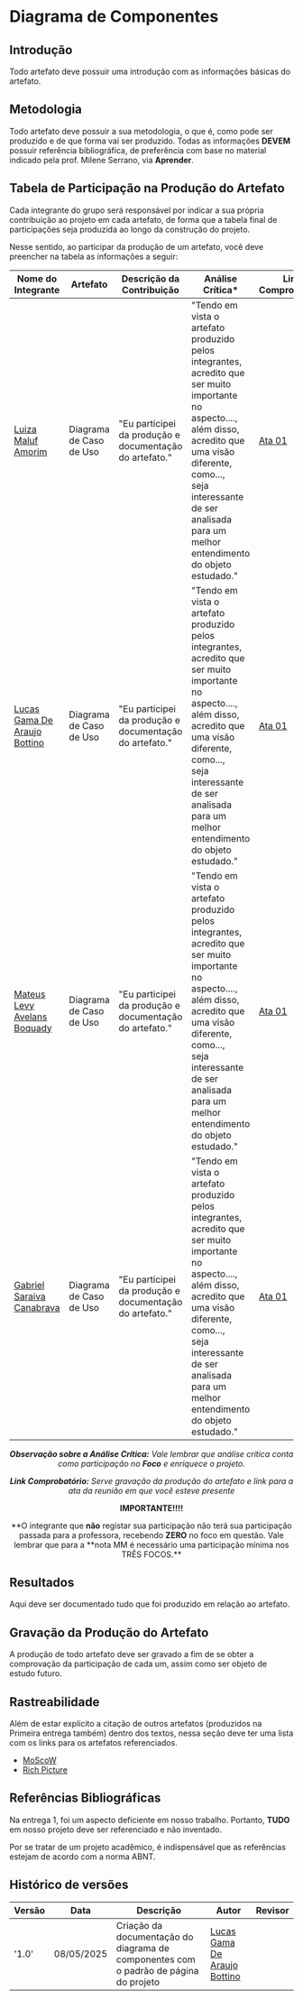 # Diagrama de Componentes

## **Introdução**

Todo artefato deve possuir uma introdução com as informações básicas do artefato.

## **Metodologia**

Todo artefato deve possuir a sua metodologia, o que é, como pode ser produzido e de que forma vai ser produzido. Todas as informações **DEVEM** possuir referência bibliográfica, de preferência com base no material indicado pela prof. Milene Serrano, via **Aprender**.

## **Tabela de Participação na Produção do Artefato**

Cada integrante do grupo será responsável por indicar a sua própria contribuição ao projeto em cada artefato, de forma que a tabela final de participações seja produzida ao longo da construção do projeto.

Nesse sentido, ao participar da produção de um artefato, você deve preencher na tabela as informações a seguir:

<center>

| <center>Nome do<br>Integrante    | <center>Artefato        | <center>Descrição da<br>Contribuição                    | <center>Análise Crítica\*                                                                                                                                                                                                                                     | <center>Link Comprobatório |
| -------------------------------- | ----------------------- | ------------------------------------------------------- | ------------------------------------------------------------------------------------------------------------------------------------------------------------------------------------------------------------------------------------------------------------- | -------------------------- |
| [Luiza Maluf Amorim]()           | Diagrama de Caso de Uso | "Eu participei da produção e documentação do artefato." | "Tendo em vista o artefato produzido<br>pelos integrantes, acredito que ser muito importante no aspecto....,<br>além disso, acredito que uma visão diferente, como...,<br>seja interessante de ser analisada para um melhor entendimento do objeto estudado." | [Ata 01]()                 |
| [Lucas Gama De Araujo Bottino]() | Diagrama de Caso de Uso | "Eu participei da produção e documentação do artefato." | "Tendo em vista o artefato produzido<br>pelos integrantes, acredito que ser muito importante no aspecto....,<br>além disso, acredito que uma visão diferente, como...,<br>seja interessante de ser analisada para um melhor entendimento do objeto estudado." | [Ata 01]()                 |
| [Mateus Levy Avelans Boquady]()  | Diagrama de Caso de Uso | "Eu participei da produção e documentação do artefato." | "Tendo em vista o artefato produzido<br>pelos integrantes, acredito que ser muito importante no aspecto....,<br>além disso, acredito que uma visão diferente, como...,<br>seja interessante de ser analisada para um melhor entendimento do objeto estudado." | [Ata 01]()                 |
| [Gabriel Saraiva Canabrava]()    | Diagrama de Caso de Uso | "Eu participei da produção e documentação do artefato." | "Tendo em vista o artefato produzido<br>pelos integrantes, acredito que ser muito importante no aspecto....,<br>além disso, acredito que uma visão diferente, como...,<br>seja interessante de ser analisada para um melhor entendimento do objeto estudado." | [Ata 01]()                 |

_**Observação sobre a Análise Crítica:** Vale lembrar que análise crítica conta como participação no **Foco** e enriquece o projeto._

_**Link Comprobatório:** Serve gravação da produção do artefato e link para a ata da reunião em que você esteve presente_

**IMPORTANTE!!!!**

**O integrante que **não** registar sua participação não terá sua participação passada para a professora, recebendo **ZERO** no foco em questão. Vale lembrar que para a **nota MM é necessário uma participação mínima nos TRÊS FOCOS.\*\*

</center>

## **Resultados**

Aqui deve ser documentado tudo que foi produzido em relação ao artefato.

## **Gravação da Produção do Artefato**

A produção de todo artefato deve ser gravado a fim de se obter a comprovação da participação de cada um, assim como ser objeto de estudo futuro.

## **Rastreabilidade**

Além de estar explícito a citação de outros artefatos (produzidos na Primeira entrega também) dentro dos textos, nessa seção deve ter uma lista com os links para os artefatos referenciados.

- [MoScoW]()
- [Rich Picture]()

## **Referências Bibliográficas**

Na entrega 1, foi um aspecto deficiente em nosso trabalho. Portanto, **TUDO** em nosso projeto deve ser referenciado e não inventado.

Por se tratar de um projeto acadêmico, é indispensável que as referências estejam de acordo com a norma ABNT.

## **Histórico de versões**

| Versão | Data       | Descrição                                                                            | Autor                            | Revisor |
| ------ | ---------- | ------------------------------------------------------------------------------------ | -------------------------------- | ------- |
| '1.0'  | 08/05/2025 | Criação da documentação do diagrama de componentes com o padrão de página do projeto | [Lucas Gama De Araujo Bottino]() |         |
